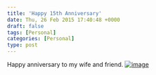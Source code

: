 ```yaml
---
title: 'Happy 15th Anniversary'
date: Thu, 26 Feb 2015 17:40:48 +0000
draft: false
tags: [Personal]
categories: [Personal]
type: post
---
```


Happy anniversary to my wife and friend. [![image](http://zeusville.files.wordpress.com/2015/02/wpid-wp-1424972414388.jpeg "wp-1424972414388")](http://zeusville.files.wordpress.com/2015/02/wpid-wp-1424972414388.jpeg)